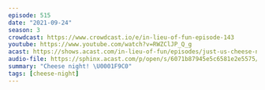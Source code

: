 ```yaml
---
episode: 515
date: "2021-09-24"
season: 3
crowdcast: https://www.crowdcast.io/e/in-lieu-of-fun-episode-143
youtube: https://www.youtube.com/watch?v=RWZClJP_Q_g
acast: https://shows.acast.com/in-lieu-of-fun/episodes/just-us-cheese-night-2
audio-file: https://sphinx.acast.com/p/open/s/6071b87945e5c6581e2e5575/e/6151c07837e57b001214e199/media.mp3
summary: "Cheese night! \U0001F9C0"
tags: [cheese-night]
---
```

